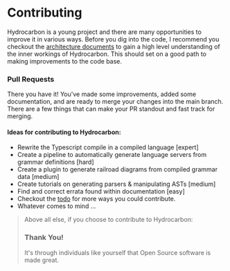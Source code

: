 # Contributing

Hydrocarbon is a young project and there are many opportunities to improve it in various
ways. Before you dig into the code, I recommend you checkout the [architecture documents](./site/architecture.index.md) to gain a high level 
understanding of the inner workings of Hydrocarbon. This should set on a good path to making improvements
to the code base. 

### Pull Requests

There you have it! You've made some improvements, added some documentation, and are ready to merge
your changes into the main branch. There are a few things that can make your PR standout and fast
track for merging. 

#### Ideas for contributing to Hydrocarbon:

- Rewrite the Typescript compile in a compiled language [expert]
- Create a pipeline to automatically generate language servers from grammar definitions [hard]
- Create a plugin to generate railroad diagrams from compiled grammar data [medium]
- Create tutorials on generating parsers & manipulating ASTs [medium]
- Find and correct errata found within documentation [easy]
- Checkout the [todo](./TODO.md) for more ways you could contribute. 
- Whatever comes to mind ...

> Above all else, if you choose to contribute to Hydrocarbon: 
> <h3>Thank You!</h3>
>
> It's through individuals like yourself that Open Source software is made great. 